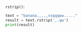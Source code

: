 `rstrip()`:
```python
text = "banana,,,,,ssqqqww....."
result = text.rstrip(',.qw')
print(result)
```


